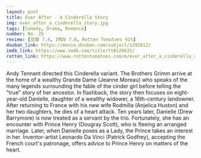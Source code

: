 ```yaml
---
layout: post 
title: Ever After - A Cinderella Story
img: ever_after_a_cinderella_story.jpg
tags: [Comedy, Drama, Romance]
number: No. 25
review: [豆瓣 7.4, IMDb 7.0, Rotten Tomatoes 91%]
douban_link: https://movie.douban.com/subject/1292612/
imdb_link: https://www.imdb.com/title/tt0120631/
rotten_link: https://www.rottentomatoes.com/m/ever_after_a_cinderella_story
---
```


Andy Tennant directed this Cinderella variant. The Brothers Grimm arrive at the home of a wealthy Grande Dame (Jeanne Moreau) who speaks of the many legends surrounding the fable of the cinder girl before telling the "true" story of her ancestor. In flashback, the story then focuses on eight-year-old Danielle, daughter of a wealthy widower, a 16th-century landowner. After returning to France with his new wife Rodmilla (Anjelica Huston) and her two daughters, he dies of a heart attack. Ten years later, Danielle (Drew Barrymore) is now treated as a servant by the trio. Fortunately, she has an encounter with Prince Henry (Dougray Scott), who is fleeing an arranged marriage. Later, when Danielle poses as a Lady, the Prince takes an interest in her. Inventor-artist Leonardo Da Vinci (Patrick Godfrey), accepting the French court's patronage, offers advice to Prince Henry on matters of the heart.